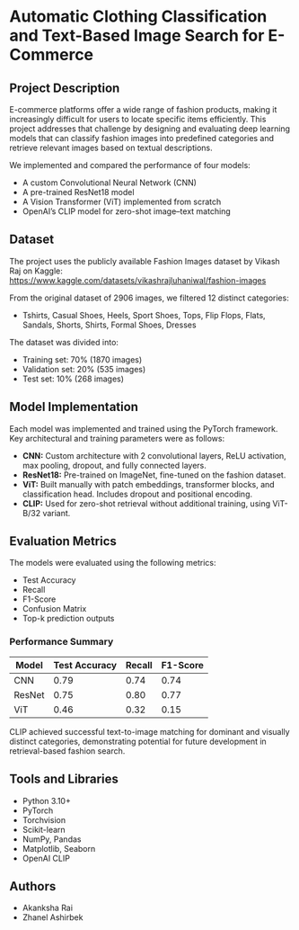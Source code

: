 # Automatic Clothing Classification and Text-Based Image Search for E-Commerce

## Project Description

E-commerce platforms offer a wide range of fashion products, making it increasingly difficult for users to locate specific items efficiently. This project addresses that challenge by designing and evaluating deep learning models that can classify fashion images into predefined categories and retrieve relevant images based on textual descriptions.

We implemented and compared the performance of four models:
- A custom Convolutional Neural Network (CNN)
- A pre-trained ResNet18 model
- A Vision Transformer (ViT) implemented from scratch
- OpenAI’s CLIP model for zero-shot image–text matching

## Dataset

The project uses the publicly available Fashion Images dataset by Vikash Raj on Kaggle:  
https://www.kaggle.com/datasets/vikashrajluhaniwal/fashion-images

From the original dataset of 2906 images, we filtered 12 distinct categories:
- Tshirts, Casual Shoes, Heels, Sport Shoes, Tops, Flip Flops, Flats, Sandals, Shorts, Shirts, Formal Shoes, Dresses

The dataset was divided into:
- Training set: 70% (1870 images)
- Validation set: 20% (535 images)
- Test set: 10% (268 images)

## Model Implementation

Each model was implemented and trained using the PyTorch framework. Key architectural and training parameters were as follows:

- **CNN:** Custom architecture with 2 convolutional layers, ReLU activation, max pooling, dropout, and fully connected layers.  
- **ResNet18:** Pre-trained on ImageNet, fine-tuned on the fashion dataset.
- **ViT:** Built manually with patch embeddings, transformer blocks, and classification head. Includes dropout and positional encoding.
- **CLIP:** Used for zero-shot retrieval without additional training, using ViT-B/32 variant.

## Evaluation Metrics

The models were evaluated using the following metrics:
- Test Accuracy
- Recall
- F1-Score
- Confusion Matrix
- Top-k prediction outputs

### Performance Summary

| Model  | Test Accuracy | Recall | F1-Score |
|--------|---------------|--------|----------|
| CNN    | 0.79          | 0.74   | 0.74     |
| ResNet | 0.75          | 0.80   | 0.77     |
| ViT    | 0.46          | 0.32   | 0.15     |

CLIP achieved successful text-to-image matching for dominant and visually distinct categories, demonstrating potential for future development in retrieval-based fashion search.

## Tools and Libraries

- Python 3.10+
- PyTorch
- Torchvision
- Scikit-learn
- NumPy, Pandas
- Matplotlib, Seaborn
- OpenAI CLIP 

## Authors
- Akanksha Rai
- Zhanel Ashirbek
